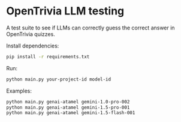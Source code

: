 # OpenTrivia LLM testing

A test suite to see if LLMs can correctly guess the correct answer in OpenTrivia
quizzes.

Install dependencies:

```sh
pip install -r requirements.txt
```

Run:

```sh
python main.py your-project-id model-id
```

Examples:

```sh
python main.py genai-atamel gemini-1.0-pro-002
python main.py genai-atamel gemini-1.5-pro-001
python main.py genai-atamel gemini-1.5-flash-001
```
